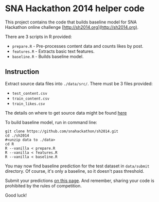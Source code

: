 # SNA Hackathon 2014 helper code

This project contains the code that builds baseline model for SNA Hackathon
online challenge [http://sh2014.org](http://sh2014.org).

There are 3 scripts in R provided:

* `prepare.R` - Pre-processes content data and counts likes by post.
* `features.R` - Extracts basic text features.
* `baseline.R` - Builds baseline model.

## Instruction

Extract source data files into `./data/src/`. There must be 3 files provided:

* `test_content.csv`
* `train_content.csv`
* `train_likes.csv`

The details on where to get source data might be found [here](http://sh2014.org/task/)

To build baseline model, run in command line:

    git clone https://github.com/snahackathon/sh2014.git
    cd ./sh2014
    #<unzip data to ./data>
    cd R
    R --vanilla < prepare.R
    R --vanilla < features.R
    R --vanilla < baseline.R

You may now find baseline prediction for the test dataset in `data/submit`
directory. Of course, it's only a baseline, so it doesn't pass threshold.

Submit your predictions [on this page](http://sh2014.org/online/). And remember,
sharing your code is prohibited by the rules of competition.

Good luck!
